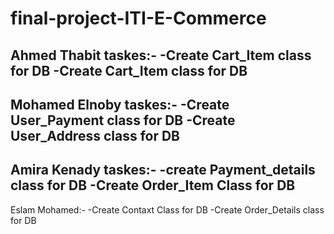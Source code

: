 # final-project-ITI-E-Commerce
Ahmed Thabit taskes:-
  -Create Cart_Item class for DB
  -Create Cart_Item class for DB
  -------------------------------
Mohamed Elnoby taskes:-
  -Create User_Payment class for DB
  -Create User_Address class for DB
-------------------------
Amira Kenady taskes:-
  -create Payment_details  class for DB
  -Create Order_Item Class for DB
------------------
Eslam Mohamed:-
  -Create Contaxt Class for DB
  -Create Order_Details class for DB

